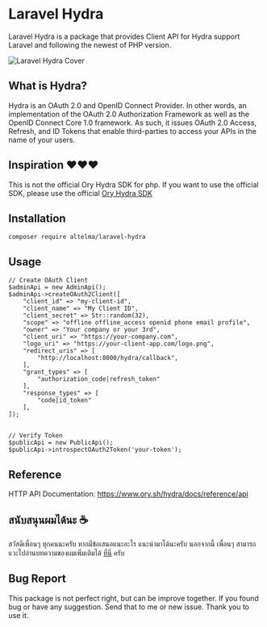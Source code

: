 # Laravel Hydra
Laravel Hydra is a package that provides Client API for Hydra support Laravel and following the newest of PHP version.

![Laravel Hydra Cover](https://user-images.githubusercontent.com/4938568/153674325-d98af9de-cd43-46de-a4ca-34b1b5935aa2.jpg)

## What is Hydra?
Hydra is an OAuth 2.0 and OpenID Connect Provider. In other words, an implementation of the OAuth 2.0 Authorization Framework as well as the OpenID Connect Core 1.0 framework. As such, it issues OAuth 2.0 Access, Refresh, and ID Tokens that enable third-parties to access your APIs in the name of your users.

## Inspiration ❤️❤️❤️
This is not the official Ory Hydra SDK for php.
If you want to use the official SDK, please use the official [Ory Hydra SDK](https://github.com/ory/hydra-client-php)

## Installation
``
composer require altelma/laravel-hydra
``

## Usage
```
// Create OAuth Client
$adminApi = new AdminApi();
$adminApi->createOAuth2Client([
    "client_id" => "my-client-id",
    "client_name" => "My Client ID",
    "client_secret" => Str::random(32),
    "scope" => "offline offline_access openid phone email profile",
    "owner" => "Your company or your 3rd",
    "client_uri" => "https://your-company.com",
    "logo_uri" => "https://your-client-app.com/logo.png",
    "redirect_uris" => [
        "http://localhost:8000/hydra/callback",
    ],
    "grant_types" => [
        "authorization_code|refresh_token"
    ],
    "response_types" => [
        "code|id_token"
    ],
]);


// Verify Token
$publicApi = new PublicApi();
$publicApi->introspectOAuth2Token('your-token');
```

## Reference
HTTP API Documentation: https://www.ory.sh/hydra/docs/reference/api

## สนับสนุนผมได้นะ ☕
สวัสดีเพื่อนๆ ทุกคนนะครับ หากมีข้อเสนอแนะอะไร แนะนำมาได้นะครับ 
นอกจากนี้ เพื่อนๆ สามารถแวะไปอ่านบทความของผมเพิ่มเติมได้ [ที่นี่](https://medium.com/@altelma) ครับ

## Bug Report
This package is not perfect right, but can be improve together. If you found bug or have any suggestion. Send that to me or new issue. Thank you to use it.
